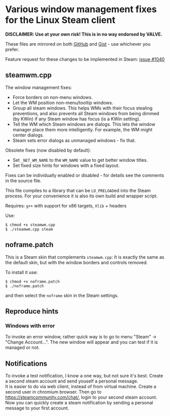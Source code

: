 
# Various window management fixes for the Linux Steam client

**DISCLAIMER: Use at your own risk! This is in no way endorsed by VALVE.**

These files are mirrored on both [GitHub](https://github.com/dscharrer/steamwm) and [Gist](https://gist.github.com/06d6b6a5370c4f6979f3) - use whichever you prefer.

Feature request for these changes to be implemented in Steam: [issue #1040](https://github.com/ValveSoftware/steam-for-linux/issues/1040)

## steamwm.cpp

The window management fixes:

* Force borders on non-menu windows.
* Let the WM position non-menu/tooltip windows.
* Group all steam windows.
  This helps WMs with their focus stealing preventions,
  and also prevents all Steam windows from being dimmed
  (by KWin) if any Steam window has focus (is a KWin setting).
* Tell the WM which Steam windows are dialogs.
  This lets the window manager place them more intelligently.
  For example, the WM might center dialogs.
* Steam sets error dialogs as unmanaged windows - fix that.


Obsolete fixes (now disabled by default):

* Set `_NET_WM_NAME` to the `WM_NAME` value to get better window titles.
* Set fixed size hints for windows with a fixed layout.

Fixes can be individually enabled or disabled - for details see the comments in the source file.

This file compiles to a library that can be `LD_PRELOAD`ed into the Steam process. For your convenience it is also its own build and wrapper script.

Requires: `g++` with support for x86 targets, `Xlib` + headers

Use:

    $ chmod +x steamwm.cpp
    $ ./steamwm.cpp steam


## noframe.patch

This is a Steam skin that complements `steamwm.cpp`: It is exactly the same as the default skin, but with the window borders and controls removed.

To install it use:

    $ chmod +x noframe.patch
    $ ./noframe.patch

and then select the `noframe` skin in the Steam settings.

## Reproduce hints
### Windows with error
To invoke an error window, rather quick way is to go to menu "Steam" -> "Change Account...". The new window will appear and you can test if it is managed or not.

## Notifications
To invoke a test notification, I know a one way, but not sure it's best. Create a second steam account and send youself a personal message.  
It is easier to do via web client, instead of from virtual machine. Create a second user in chromium browser. Then go to https://steamcommunity.com/chat/, login to your second steam account. Now you can quickly create a steam notification by sending a personal message to your first account.
